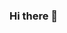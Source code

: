 ### Hi there 👋

<!--
**Jyoti28490/Jyoti28490** is a ✨ _special_ ✨ repository because its `README.md` (this file) appears on your GitHub profile.

Here are some ideas to get you started:

- 🔭 I’m currently working on - Netflix Clone Login Page
- 🌱 I’m currently learning - React Redux and animations in CSS
- 👯 I’m looking to collaborate on - Projects which can help anyone grow there business to the next level
- 📫 How to reach me - :phone: +91-8296614666 
- 😄 Pronouns: 
- ⚡ Fun fact: I love Pets :feet: actually I am an animal lover, :leaves: a plant lover :maple_leaf:, love singing and 💃 :dancer: dance a lot !!!:stuck_out_tongue_closed_eyes:
-->

